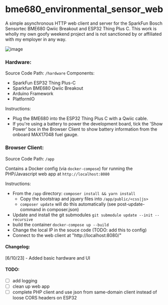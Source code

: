 # bme680_environmental_sensor_web

A simple asynchronous HTTP web client and server for the SparkFun Bosch Sensortec BME680 Qwiic Breakout and ESP32 Thing Plus C. This work is wholly my own goofy weekend project and is not sanctioned by or affiliated with my employer in any way.

![image](https://github.com/angorb/bme680_environmental_sensor_web/assets/17731071/70288ee5-c8e7-49d8-9e54-d0dbd1639367)

### Hardware:

Source Code Path: `/hardware`
Components:

- SparkFun ESP32 Thing Plus-C
- Sparkfun BME680 Qwiic Breakout
- Arduino Framework
- PlatformIO

Instructions:

- Plug the BME680 into the ESP32 Thing Plus C with a Qwiic cable.
- If you're using a battery to power the development board, tick the 'Show Power' box in the Browser Client to show battery information from the onboard MAX17048 fuel gauge.

### Browser Client:

Source Code Path: `/app`

Contains a Docker config (via `docker-compose`) for running the PHP/Javascript web app at `http://localhost:8080`

Instructions:

- From the `/app` directory: `composer install && yarn install`
  - Copy the bootstrap and jquery files into `/app/public/<css|js>`
  - `composer update` will do this automatically (see post-update-command in composer.json)
- Update and install the git submodules `git submodule update --init --recursive`
- build the container `docker-compose up --build`
- Change the local IP in the souce code (TODO: add this to config)
- Connect to the web client at "http://localhost:8080/"

#### Changelog:

[6/10/23] - Added basic hardware and UI

#### TODO:

- [ ] add logging
- [ ] clean up web app
- [ ] complete PHP client and use json from same-domain client instead of loose CORS headers on ESP32
